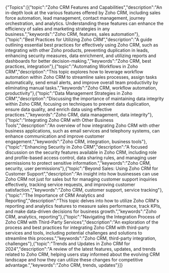 {"Topics":[{"topic":"Zoho CRM Features and Capabilities","description":"An in-depth look at the various features offered by Zoho CRM, including sales force automation, lead management, contact management, journey orchestration, and analytics. Understanding these features can enhance the efficiency of sales and marketing strategies in any business.","keywords":"Zoho CRM, features, sales automation"},{"topic":"Best Practices for Utilizing Zoho CRM","description":"A guide outlining essential best practices for effectively using Zoho CRM, such as integrating with other Zoho products, preventing duplication in leads, enhancing security measures, data enrichment, and utilizing reports and dashboards for better decision-making.","keywords":"Zoho CRM, best practices, integration"},{"topic":"Automating Workflows in Zoho CRM","description":"This topic explores how to leverage workflow automation within Zoho CRM to streamline sales processes, assign tasks automatically, send email alerts, and improve overall team productivity by eliminating manual tasks.","keywords":"Zoho CRM, workflow automation, productivity"},{"topic":"Data Management Strategies in Zoho CRM","description":"Discussing the importance of maintaining data integrity within Zoho CRM, focusing on techniques to prevent data duplication, ensure data quality, and enrich data using effective practices.","keywords":"Zoho CRM, data management, data integrity"},{"topic":"Integrating Zoho CRM with Other Business Tools","description":"An overview of how integrating Zoho CRM with other business applications, such as email services and telephony systems, can enhance communication and improve customer engagement.","keywords":"Zoho CRM, integration, business tools"},{"topic":"Enhancing Security in Zoho CRM","description":"A focused discussion on the security features available in Zoho CRM, including role and profile-based access control, data sharing rules, and managing user permissions to protect sensitive information.","keywords":"Zoho CRM, security, user permissions"},{"topic":"Beyond Sales: Using Zoho CRM for Customer Support","description":"An insight into how businesses can use Zoho CRM not just for sales but for managing customer support inquiries effectively, tracking service requests, and improving customer satisfaction.","keywords":"Zoho CRM, customer support, service tracking"},{"topic":"The Importance of CRM Analytics and Reporting","description":"This topic delves into how to utilize Zoho CRM's reporting and analytics features to measure sales performance, track KPIs, and make data-driven decisions for business growth.","keywords":"Zoho CRM, analytics, reporting"},{"topic":"Navigating the Integration Process of Zoho CRM with Third-Party Services","description":"An exploration of the process and best practices for integrating Zoho CRM with third-party services and tools, including potential challenges and solutions to streamline this process.","keywords":"Zoho CRM, third-party integration, challenges"},{"topic":"Trends and Updates in Zoho CRM for 2024","description":"A review of the latest features, updates, and trends related to Zoho CRM, helping users stay informed about the evolving CRM landscape and how they can utilize these changes for competitive advantage.","keywords":"Zoho CRM, trends, updates"}]}